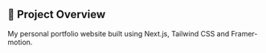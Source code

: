 ## 🎉 Project Overview
My personal portfolio website built using Next.js, Tailwind CSS and Framer-motion.
